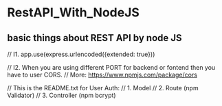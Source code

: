 # RestAPI_With_NodeJS
## basic things about REST API by node JS

// I1. app.use(express.urlencoded({extended: true}))

// I2. When you are using different PORT for backend or fontend then you have to user CORS.
// More: https://www.npmjs.com/package/cors

// This is the README.txt for User Auth:
// 1. Model
// 2. Route (npm Validator)
// 3. Controller (npm bcrypt)

